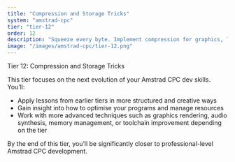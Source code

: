 ```yaml
---
title: "Compression and Storage Tricks"
system: "amstrad-cpc"
tier: "tier-12"
order: 12
description: "Squeeze every byte. Implement compression for graphics, levels, and even your own code."
image: "/images/amstrad-cpc/tier-12.png"
---
```


Tier 12: Compression and Storage Tricks

This tier focuses on the next evolution of your Amstrad CPC dev skills.
You’ll:
- Apply lessons from earlier tiers in more structured and creative ways
- Gain insight into how to optimise your programs and manage resources
- Work with more advanced techniques such as graphics rendering, audio synthesis,
  memory management, or toolchain improvement depending on the tier

By the end of this tier, you’ll be significantly closer to professional-level Amstrad CPC development.
